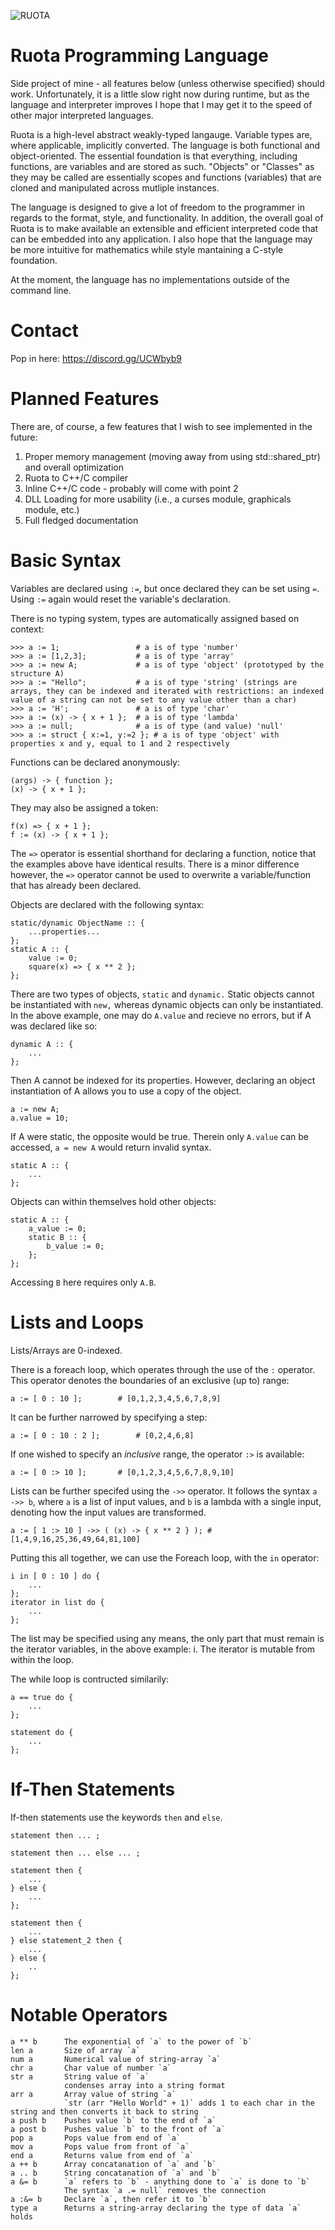 ![RUOTA](https://raw.githubusercontent.com/Agilulfulus/Ruota/master/LogoIdeas/LogoBanner.png)

# Ruota Programming Language

Side project of mine - all features below (unless otherwise specified) should work. Unfortunately, it is a little slow right now during runtime, but as the language and interpreter improves I hope that I may get it to the speed of other major interpreted languages.

Ruota is a high-level abstract weakly-typed langauge. Variable types are, where applicable, implicitly converted. The language is both functional and object-oriented. The essential foundation is that everything, including functions, are variables and are stored as such. "Objects" or "Classes" as they may be called are essentially scopes and functions (variables) that are cloned and manipulated across mutliple instances. 

The language is designed to give a lot of freedom to the programmer in regards to the format, style, and functionality. In addition, the overall goal of Ruota is to make available an extensible and efficient interpreted code that can be embedded into any application. I also hope that the language may be more intuitive for mathematics while style mantaining a C-style foundation.

At the moment, the language has no implementations outside of the command line.

# Contact

Pop in here: https://discord.gg/UCWbyb9

# Planned Features

There are, of course, a few features that I wish to see implemented in the future:

1.	Proper memory management (moving away from using std::shared_ptr) and overall optimization
2.	Ruota to C++/C compiler
3.	Inline C++/C code - probably will come with point 2
4.	DLL Loading for more usability (i.e., a curses module, graphicals module, etc.)
5.	Full fledged documentation

# Basic Syntax

Variables are declared using `:=`, but once declared they can be set using `=`. Using `:=` again would reset the variable's declaration.

There is no typing system, types are automatically assigned based on context:

	>>>	a := 1;					# a is of type 'number'
	>>>	a := [1,2,3];			# a is of type 'array'
	>>>	a := new A;				# a is of type 'object' (prototyped by the structure A)
	>>>	a := "Hello";			# a is of type 'string' (strings are arrays, they can be indexed and iterated with restrictions: an indexed value of a string can not be set to any value other than a char)
	>>>	a := 'H';				# a is of type 'char'
	>>>	a := (x) -> { x + 1 };	# a is of type 'lambda'
	>>>	a := null;				# a is of type (and value) 'null'
	>>> a := struct { x:=1, y:=2 };	# a is of type 'object' with properties x and y, equal to 1 and 2 respectively

Functions can be declared anonymously:

	(args) -> { function };
	(x) -> { x + 1 };

They may also be assigned a token:

	f(x) => { x + 1 };
	f := (x) -> { x + 1 };

The `=>` operator is essential shorthand for declaring a function, notice that the examples above have identical results. There is a minor difference however, the `=>` operator cannot be used to overwrite a variable/function that has already been declared.

Objects are declared with the following syntax:

	static/dynamic ObjectName :: {
		...properties...
	};
	static A :: {
		value := 0;
		square(x) => { x ** 2 };
	};

There are two types of objects, `static` and `dynamic.` Static objects cannot be instantiated with `new,` whereas dynamic objects can only be instantiated. In the above example, one may do `A.value` and recieve no errors, but if A was declared like so:

	dynamic A :: {
		...
	};

Then A cannot be indexed for its properties. However, declaring an object instantiation of A allows you to use a copy of the object.

	a := new A;
	a.value = 10;

If A were static, the opposite would be true. Therein only `A.value` can be accessed, `a = new A` would return invalid syntax.

	static A :: {
		...
	};

Objects can within themselves hold other objects:

	static A :: {
		a_value := 0;
		static B :: {
			b_value := 0;
		};
	};

Accessing `B` here requires only `A.B`.

# Lists and Loops

Lists/Arrays are 0-indexed.

There is a foreach loop, which operates through the use of the `:` operator. This operator denotes the boundaries of an exclusive (up to) range:

	a := [ 0 : 10 ];		# [0,1,2,3,4,5,6,7,8,9]

It can be further narrowed by specifying a step:

	a := [ 0 : 10 : 2 ];		# [0,2,4,6,8]

If one wished to specify an _inclusive_ range, the operator `:>` is available:

	a := [ 0 :> 10 ];		# [0,1,2,3,4,5,6,7,8,9,10]

Lists can be further specifed using the `->>` operator. It follows the syntax `a ->> b`, where `a` is a list of input values, and `b` is a lambda with a single input, denoting how the input values are transformed.

	a := [ 1 :> 10 ] ->> ( (x) -> { x ** 2 } );	# [1,4,9,16,25,36,49,64,81,100]

Putting this all together, we can use the Foreach loop, with the `in` operator:

	i in [ 0 : 10 ] do {
		...
	};
	iterator in list do {
		...
	};

The list may be specified using any means, the only part that must remain is the iterator variables, in the above example: i. The iterator is mutable from within the loop.

The while loop is contructed similarily:

	a == true do {
		...
	};

	statement do {
		...
	};

# If-Then Statements

If-then statements use the keywords `then` and `else`.

	statement then ... ;

	statement then ... else ... ;

	statement then {
		...
	} else {
		...
	};

	statement then {
		...
	} else statement_2 then {
		...
	} else {
		..
	};

# Notable Operators

	a ** b		The exponential of `a` to the power of `b`
	len a		Size of array `a`
	num a		Numerical value of string-array `a`
	chr a		Char value of number `a`
	str a		String value of `a`
				condenses array into a string format
	arr a		Array value of string `a`
				`str (arr "Hello World" + 1)` adds 1 to each char in the string and then converts it back to string
	a push b	Pushes value `b` to the end of `a`
	a post b	Pushes value `b` to the front of `a`
	pop a		Pops value from end of `a`
	mov a		Pops value from front of `a`
	end a		Returns value from end of `a`
	a ++ b		Array concatanation of `a` and `b`
	a .. b		String concatanation of `a` and `b`
	a &= b		`a` refers to `b` - anything done to `a` is done to `b`
				The syntax `a .= null` removes the connection
	a :&= b		Declare `a`, then refer it to `b`
	type a		Returns a string-array declaring the type of data `a` holds
